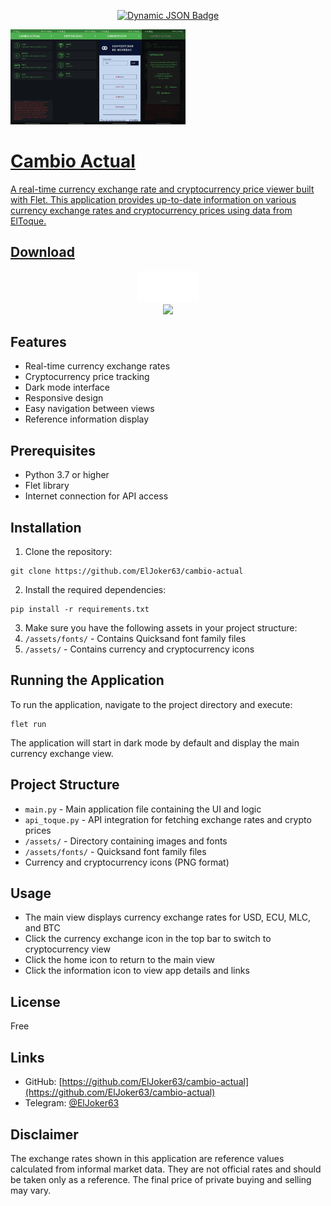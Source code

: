 <p align="center"><a href="https://github.com//ElJoker63/Cambio-actual/releases/latest"><img alt="Dynamic JSON Badge" src="https://img.shields.io/badge/dynamic/json?url=https%3A%2F%2Fapi.github.com%2Frepos%2FElJoker63%2FCambio-actual%2Freleases%2Flatest&query=%24.tag_name&style=for-the-badge&label=RELEASE&color=green">

<img src='screenshots/1.jpg' width=70><img src='screenshots/2.jpg' width=70><img src='screenshots/3.jpg' width=70><img src='screenshots/4.jpg' width=70>

# Cambio Actual

A real-time currency exchange rate and cryptocurrency price viewer built with Flet. This application provides up-to-date information on various currency exchange rates and cryptocurrency prices using data from ElToque.

## Download
<div align="center">
    <a href="https://github.com/ElJoker63/cambio-actual/releases/download/v0.0.3/Cambio.Actual_0.0.3_202411121-windows-amd64.zip"><img src="https://raw.githubusercontent.com/ElJoker63/cambio-actual/refs/heads/main/screenshots/windows.png"></a><a href="https://github.com/ElJoker63/cambio-actual/releases/download/v0.0.3/app-release.apk"><img src="https://raw.githubusercontent.com/ElJoker63/cambio-actual/refs/heads/main/screenshots/android.png"></a><br>
<img src="https://img.shields.io/github/downloads/ElJoker63/cambio-actual/total?style=for-the-badge&label=Downloads&color=blue">
</div>

## Features

- Real-time currency exchange rates
- Cryptocurrency price tracking
- Dark mode interface
- Responsive design
- Easy navigation between views
- Reference information display

## Prerequisites

- Python 3.7 or higher
- Flet library
- Internet connection for API access

## Installation

1. Clone the repository:

```
git clone https://github.com/ElJoker63/cambio-actual
```

2. Install the required dependencies:

```
pip install -r requirements.txt
```

3. Make sure you have the following assets in your project structure:
4. `/assets/fonts/` - Contains Quicksand font family files
5. `/assets/` - Contains currency and cryptocurrency icons

## Running the Application

To run the application, navigate to the project directory and execute:

```
flet run
```

The application will start in dark mode by default and display the main currency exchange view.

## Project Structure

- `main.py` - Main application file containing the UI and logic
- `api_toque.py` - API integration for fetching exchange rates and crypto prices
- `/assets/` - Directory containing images and fonts
- `/assets/fonts/` - Quicksand font family files
- Currency and cryptocurrency icons (PNG format)

## Usage

- The main view displays currency exchange rates for USD, ECU, MLC, and BTC
- Click the currency exchange icon in the top bar to switch to cryptocurrency view
- Click the home icon to return to the main view
- Click the information icon to view app details and links

## License

Free

## Links

- GitHub: [https://github.com/ElJoker63/cambio-actual](https://github.com/ElJoker63/cambio-actual)
- Telegram: [@ElJoker63](https://t.me/ElJoker63)

## Disclaimer

The exchange rates shown in this application are reference values calculated from informal market data. They are not official rates and should be taken only as a reference. The final price of private buying and selling may vary.

